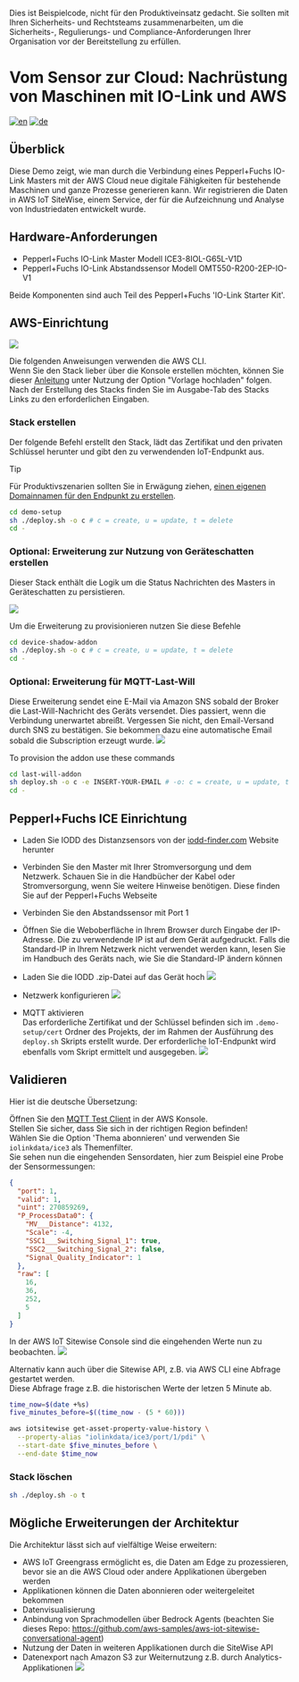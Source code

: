 Dies ist Beispielcode, nicht für den Produktiveinsatz gedacht.
Sie sollten mit Ihren Sicherheits- und Rechtsteams zusammenarbeiten, um die Sicherheits-, Regulierungs- und Compliance-Anforderungen Ihrer Organisation vor der Bereitstellung zu erfüllen.

# Vom Sensor zur Cloud: Nachrüstung von Maschinen mit IO-Link und AWS

[![en](https://img.shields.io/badge/lang-en-red.svg)](https://github.com/aws-samples/retrofitting-with-io-link/blob/master/README.md)
[![de](https://img.shields.io/badge/lang-de-yellow.svg)](https://github.com/aws-samples/retrofitting-with-io-link/blob/master/README.de.md)

## Überblick
Diese Demo zeigt, wie man durch die Verbindung eines Pepperl+Fuchs IO-Link Masters mit der AWS Cloud neue digitale Fähigkeiten für bestehende Maschinen und ganze Prozesse generieren kann. Wir registrieren die Daten in AWS IoT SiteWise, einem Service, der für die Aufzeichnung und Analyse von Industriedaten entwickelt wurde.

## Hardware-Anforderungen
* Pepperl+Fuchs IO-Link Master Modell ICE3-8IOL-G65L-V1D 
* Pepperl+Fuchs IO-Link Abstandssensor Modell OMT550-R200-2EP-IO-V1  
  
Beide Komponenten sind auch Teil des Pepperl+Fuchs 'IO-Link Starter Kit'.

## AWS-Einrichtung

![](./img/arch/retro_demo.de.png)

Die folgenden Anweisungen verwenden die AWS CLI.  
Wenn Sie den Stack lieber über die Konsole erstellen möchten, können Sie dieser [Anleitung](https://docs.aws.amazon.com/de_de/AWSCloudFormation/latest/UserGuide/cfn-console-create-stack.html#create-stack) unter Nutzung der Option "Vorlage hochladen" folgen.  
Nach der Erstellung des Stacks finden Sie im Ausgabe-Tab des Stacks Links zu den erforderlichen Eingaben.

### Stack erstellen
Der folgende Befehl erstellt den Stack, lädt das Zertifikat und den privaten Schlüssel herunter und gibt den zu verwendenden IoT-Endpunkt aus.
> [!TIP]
> Für Produktivszenarien sollten Sie in Erwägung ziehen, [einen eigenen Domainnamen für den Endpunkt zu erstellen](https://docs.aws.amazon.com/de_de/iot/latest/developerguide/iot-custom-endpoints-configurable-custom.html).
```bash
cd demo-setup
sh ./deploy.sh -o c # c = create, u = update, t = delete
cd -
```

### Optional: Erweiterung zur Nutzung von Geräteschatten erstellen
Dieser Stack enthält die Logik um die Status Nachrichten des Masters in Geräteschatten zu persistieren.

![](./img/arch/shadow_addon.de.png)

Um die Erweiterung zu provisionieren nutzen Sie diese Befehle
```bash
cd device-shadow-addon
sh ./deploy.sh -o c # c = create, u = update, t = delete
cd -
```

### Optional: Erweiterung für MQTT-Last-Will
Diese Erweiterung sendet eine E-Mail via Amazon SNS sobald der Broker die Last-Will-Nachricht des Geräts versendet. Dies passiert, wenn die Verbindung unerwartet abreißt.
Vergessen Sie nicht, den Email-Versand durch SNS zu bestätigen. Sie bekommen dazu eine automatische Email sobald die Subscription erzeugt wurde.
![](./img/arch/last_will_addon.de.png)

To provision the addon use these commands
```bash
cd last-will-addon
sh deploy.sh -o c -e INSERT-YOUR-EMAIL # -o: c = create, u = update, t = delete
cd -
```

## Pepperl+Fuchs ICE Einrichtung

* Laden Sie IODD des Distanzsensors von der [iodd-finder.com](https://ioddfinder.io-link.com/productvariants/search?productName=%22OMT550-R200-2EP-IO-0,3M-V1%22) Website herunter
* Verbinden Sie den Master mit Ihrer Stromversorgung und dem Netzwerk. Schauen Sie in die Handbücher der Kabel oder Stromversorgung, wenn Sie weitere Hinweise benötigen. Diese finden Sie auf der Pepperl+Fuchs Webseite
* Verbinden Sie den Abstandssensor mit Port 1
* Öffnen Sie die Weboberfläche in Ihrem Browser durch Eingabe der IP-Adresse. Die zu verwendende IP ist auf dem Gerät aufgedruckt. Falls die Standard-IP in Ihrem Netzwerk nicht verwendet werden kann, lesen Sie im Handbuch des Geräts nach, wie Sie die Standard-IP ändern können
* Laden Sie die IODD .zip-Datei auf das Gerät hoch
![](./img/ice3/ice3_iodd.de.png)

* Netzwerk konfigurieren 
![](./img/ice3/ice3_network.de.png)

* MQTT aktivieren  
Das erforderliche Zertifikat und der Schlüssel befinden sich im ```.demo-setup/cert``` Ordner des Projekts, der im Rahmen der Ausführung des ```deploy.sh``` Skripts erstellt wurde. Der erforderliche IoT-Endpunkt wird ebenfalls vom Skript ermittelt und ausgegeben.
![](./img/ice3/ice3_mqtt.de.png)

## Validieren
Hier ist die deutsche Übersetzung:

Öffnen Sie den [MQTT Test Client](https://console.aws.amazon.com/iot/home?#/test) in der AWS Konsole.  
Stellen Sie sicher, dass Sie sich in der richtigen Region befinden!  
Wählen Sie die Option 'Thema abonnieren' und verwenden Sie ```iolinkdata/ice3``` als Themenfilter.  
Sie sehen nun die eingehenden Sensordaten, hier zum Beispiel eine Probe der Sensormessungen:
```json
{
  "port": 1,
  "valid": 1,
  "uint": 270859269,
  "P_ProcessData0": {
    "MV___Distance": 4132,
    "Scale": -4,
    "SSC1___Switching_Signal_1": true,
    "SSC2___Switching_Signal_2": false,
    "Signal_Quality_Indicator": 1
  },
  "raw": [
    16,
    36,
    252,
    5
  ]
}
```

In der AWS IoT Sitewise Console sind die eingehenden Werte nun zu beobachten.
![](./img/aws/sitewise.de.png)

Alternativ kann auch über die Sitewise API, z.B. via AWS CLI eine Abfrage gestartet werden.  
Diese Abfrage frage z.B. die historischen Werte der letzen 5 Minute ab.
```bash
time_now=$(date +%s)
five_minutes_before=$((time_now - (5 * 60)))

aws iotsitewise get-asset-property-value-history \
  --property-alias "iolinkdata/ice3/port/1/pdi" \
  --start-date $five_minutes_before \
  --end-date $time_now

```

### Stack löschen
```bash
sh ./deploy.sh -o t
```

## Mögliche Erweiterungen der Architektur
Die Architektur lässt sich auf vielfältige Weise erweitern:
* AWS IoT Greengrass ermöglicht es, die Daten am Edge zu prozessieren, bevor sie an die AWS Cloud oder andere Applikationen übergeben werden
* Applikationen können die Daten abonnieren oder weitergeleitet bekommen
* Datenvisualisierung
* Anbindung von Sprachmodellen über Bedrock Agents (beachten Sie dieses Repo: https://github.com/aws-samples/aws-iot-sitewise-conversational-agent)  
* Nutzung der Daten in weiteren Applikationen durch die SiteWise API
* Datenexport nach Amazon S3 zur Weiternutzung z.B. durch Analytics-Applikationen
![](./img/arch/retro_extended.de.png)